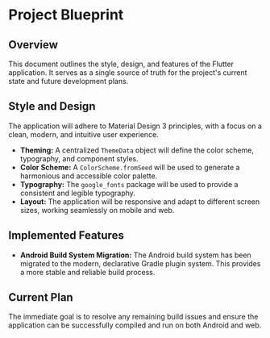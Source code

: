 # Project Blueprint

## Overview

This document outlines the style, design, and features of the Flutter application. It serves as a single source of truth for the project's current state and future development plans.

## Style and Design

The application will adhere to Material Design 3 principles, with a focus on a clean, modern, and intuitive user experience.

*   **Theming:** A centralized `ThemeData` object will define the color scheme, typography, and component styles.
*   **Color Scheme:** A `ColorScheme.fromSeed` will be used to generate a harmonious and accessible color palette.
*   **Typography:** The `google_fonts` package will be used to provide a consistent and legible typography.
*   **Layout:** The application will be responsive and adapt to different screen sizes, working seamlessly on mobile and web.

## Implemented Features

*   **Android Build System Migration:** The Android build system has been migrated to the modern, declarative Gradle plugin system. This provides a more stable and reliable build process.

## Current Plan

The immediate goal is to resolve any remaining build issues and ensure the application can be successfully compiled and run on both Android and web.
